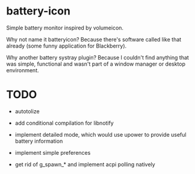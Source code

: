 battery-icon
============

Simple battery monitor inspired by volumeicon.

Why not name it batteryicon? Because there's software called like that already
(some funny application for Blackberry).

Why another battery systray plugin? Because I couldn't find anything that was
simple, functional and wasn't part of a window manager or desktop environment.

TODO
====
* autotolize

* add conditional compilation for libnotify

* implement detailed mode, which would use upower to provide useful battery information

* implement simple preferences

* get rid of g_spawn_* and implement acpi polling natively

